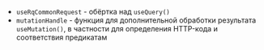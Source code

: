 - `useRqCommonRequest` - обёртка над `useQuery()`
- `mutationHandle` - функция для дополнительной обработки результата `useMutation()`, в частности для определения HTTP-кода и соответствия предикатам 
